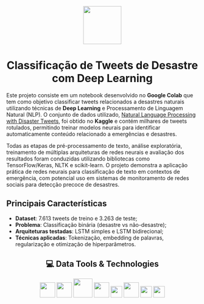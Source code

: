 <p align="center">
  <img src="https://reari.uff.br/wp-content/uploads/sites/171/2023/09/pucrio.png" width="100" height="100"/>
</p>

<h1 align="center">Classificação de Tweets de Desastre com Deep Learning</h1>

Este projeto consiste em um notebook desenvolvido no **Google Colab** que tem como objetivo classificar tweets relacionados a desastres naturais utilizando técnicas de **Deep Learning** e Processamento de Linguagem Natural (NLP). O conjunto de dados utilizado, [Natural Language Processing with Disaster Tweets](https://www.kaggle.com/c/nlp-getting-started), foi obtido no **Kaggle** e contém milhares de tweets rotulados, permitindo treinar modelos neurais para identificar automaticamente conteúdo relacionado a emergências e desastres.

Todas as etapas de pré-processamento de texto, análise exploratória, treinamento de múltiplas arquiteturas de redes neurais e avaliação dos resultados foram conduzidas utilizando bibliotecas como TensorFlow/Keras, NLTK e scikit-learn. O projeto demonstra a aplicação prática de redes neurais para classificação de texto em contextos de emergência, com potencial uso em sistemas de monitoramento de redes sociais para detecção precoce de desastres.

## Principais Características
- **Dataset**: 7.613 tweets de treino e 3.263 de teste;
- **Problema**: Classificação binária (desastre vs não-desastre);
- **Arquiteturas testadas**: LSTM simples e LSTM bidirecional;
- **Técnicas aplicadas**: Tokenização, embedding de palavras, regularização e otimização de hiperparâmetros.



<div align="center">

## 💻 Data Tools & Technologies

<img src="https://cdn.jsdelivr.net/gh/devicons/devicon@latest/icons/python/python-original.svg" width="40" height="40" />
<img src="https://cdn.jsdelivr.net/gh/devicons/devicon@latest/icons/pandas/pandas-original-wordmark.svg" width="40" height="40"  />
<img src="https://cdn.jsdelivr.net/gh/devicons/devicon@latest/icons/numpy/numpy-plain-wordmark.svg" width="50" height="50" /> 
<img src="https://cdn.jsdelivr.net/gh/devicons/devicon@latest/icons/matplotlib/matplotlib-original.svg" width="40" height="40"/>
<img src="https://cdn.jsdelivr.net/gh/devicons/devicon@latest/icons/plotly/plotly-original.svg" width="30" height="30" />
<img src="https://cdn.jsdelivr.net/gh/devicons/devicon@latest/icons/scikitlearn/scikitlearn-original.svg" width="40" height="40" />
<img src="https://cdn.jsdelivr.net/gh/devicons/devicon@latest/icons/tensorflow/tensorflow-original.svg" width="30" height="30"  />
<img src="https://cdn.jsdelivr.net/gh/devicons/devicon@latest/icons/keras/keras-original.svg" width="30" height="30" />

</div>









